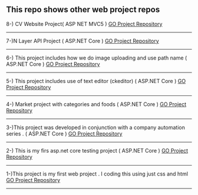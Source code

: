 
##  This repo shows other web project repos



8-) CV Website Project( ASP NET MVC5 )
[GO Project Repository ](https://github.com/sedatbilece/CvProject)
***

7-)N Layer API Project ( ASP.NET Core )
[GO Project Repository ](https://github.com/sedatbilece/NLayerProject)
***
6-) This project includes how we do image uploading and use path name ( ASP.NET Core )
[GO Project Repository ](https://github.com/sedatbilece/asp.net-core-image-uploading)
***

5-) This project includes use of text editor (ckeditor) ( ASP.NET Core )
[GO Project Repository ](https://github.com/sedatbilece/asp.net-core-texteditor-using)
***


4-) Market project with categories and foods ( ASP.NET Core )
[GO Project Repository ](https://github.com/sedatbilece/CoreAndFood)
***

3-)This project was developed in conjunction with a company automation series . ( ASP.NET Core )
[GO Project Repository ](https://github.com/sedatbilece/asp.net-core-company-automation-project)
***

2-) This is my firs asp.net core testing project ( ASP.NET Core )
   [GO Project Repository ](https://github.com/sedatbilece/asp.net-core-library-project)
***

1-)This project is my first web project . I coding this using just css and html   
    [GO Project Repository ](https://github.com/sedatbilece/my-first-page)
***







